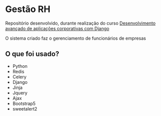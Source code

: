 # Gestão RH

Repositório desenvolvido, durante realização do curso [Desenvolvimento avançado de aplicações corporativas com Django](https://www.udemy.com/course/desenvolvimento-avancado-de-aplicacoes-corporativas-c-django/)

O sistema criado faz o gerenciamento de funcionários de empresas 

## O que foi usado?
- Python
- Redis
- Celery
- Django
- Jinja
- Jquery
- Ajax
- Bootstrap5
- sweetalert2


